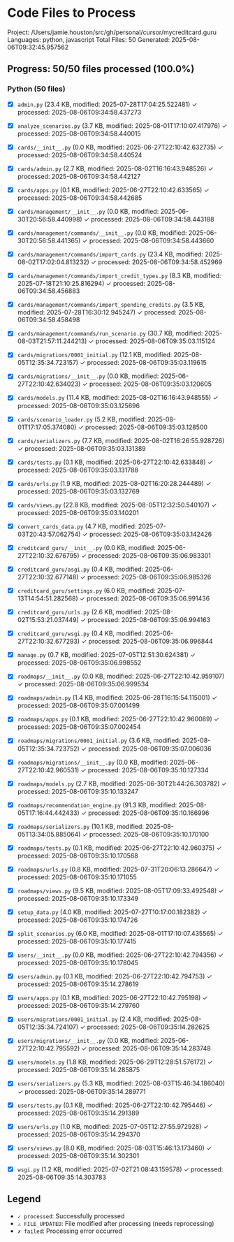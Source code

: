 # Code Files to Process

Project: /Users/jamie.houston/src/gh/personal/cursor/mycreditcard.guru
Languages: python, javascript
Total Files: 50
Generated: 2025-08-06T09:32:45.957562

## Progress: 50/50 files processed (100.0%)

### Python (50 files)

- [x] `admin.py` (23.4 KB, modified: 2025-07-28T17:04:25.522481) ✓ processed: 2025-08-06T09:34:58.437273
- [x] `analyze_scenarios.py` (3.7 KB, modified: 2025-08-01T17:10:07.417976) ✓ processed: 2025-08-06T09:34:58.440015
- [x] `cards/__init__.py` (0.0 KB, modified: 2025-06-27T22:10:42.632735) ✓ processed: 2025-08-06T09:34:58.440524
- [x] `cards/admin.py` (2.7 KB, modified: 2025-08-02T16:16:43.948526) ✓ processed: 2025-08-06T09:34:58.442127
- [x] `cards/apps.py` (0.1 KB, modified: 2025-06-27T22:10:42.633565) ✓ processed: 2025-08-06T09:34:58.442685
- [x] `cards/management/__init__.py` (0.0 KB, modified: 2025-06-30T20:56:58.440998) ✓ processed: 2025-08-06T09:34:58.443188
- [x] `cards/management/commands/__init__.py` (0.0 KB, modified: 2025-06-30T20:56:58.441365) ✓ processed: 2025-08-06T09:34:58.443660
- [x] `cards/management/commands/import_cards.py` (23.4 KB, modified: 2025-08-02T17:02:04.813232) ✓ processed: 2025-08-06T09:34:58.452969
- [x] `cards/management/commands/import_credit_types.py` (8.3 KB, modified: 2025-07-18T21:10:25.816294) ✓ processed: 2025-08-06T09:34:58.456883
- [x] `cards/management/commands/import_spending_credits.py` (3.5 KB, modified: 2025-07-28T16:30:12.945247) ✓ processed: 2025-08-06T09:34:58.458498
- [x] `cards/management/commands/run_scenario.py` (30.7 KB, modified: 2025-08-03T21:57:11.244213) ✓ processed: 2025-08-06T09:35:03.115124
- [x] `cards/migrations/0001_initial.py` (12.1 KB, modified: 2025-08-05T12:35:34.723157) ✓ processed: 2025-08-06T09:35:03.119615
- [x] `cards/migrations/__init__.py` (0.0 KB, modified: 2025-06-27T22:10:42.634023) ✓ processed: 2025-08-06T09:35:03.120605
- [x] `cards/models.py` (11.4 KB, modified: 2025-08-02T16:16:43.948555) ✓ processed: 2025-08-06T09:35:03.125696
- [x] `cards/scenario_loader.py` (5.2 KB, modified: 2025-08-01T17:17:05.374080) ✓ processed: 2025-08-06T09:35:03.128500
- [x] `cards/serializers.py` (7.7 KB, modified: 2025-08-02T16:26:55.928726) ✓ processed: 2025-08-06T09:35:03.131389
- [x] `cards/tests.py` (0.1 KB, modified: 2025-06-27T22:10:42.633848) ✓ processed: 2025-08-06T09:35:03.131788
- [x] `cards/urls.py` (1.9 KB, modified: 2025-08-02T16:20:28.244489) ✓ processed: 2025-08-06T09:35:03.132769
- [x] `cards/views.py` (22.8 KB, modified: 2025-08-05T12:32:50.540107) ✓ processed: 2025-08-06T09:35:03.140201
- [x] `convert_cards_data.py` (4.7 KB, modified: 2025-07-03T20:43:57.062754) ✓ processed: 2025-08-06T09:35:03.142426
- [x] `creditcard_guru/__init__.py` (0.0 KB, modified: 2025-06-27T22:10:32.676795) ✓ processed: 2025-08-06T09:35:06.983301
- [x] `creditcard_guru/asgi.py` (0.4 KB, modified: 2025-06-27T22:10:32.677148) ✓ processed: 2025-08-06T09:35:06.985326
- [x] `creditcard_guru/settings.py` (6.0 KB, modified: 2025-07-13T14:54:51.282568) ✓ processed: 2025-08-06T09:35:06.991436
- [x] `creditcard_guru/urls.py` (2.6 KB, modified: 2025-08-02T15:53:21.037449) ✓ processed: 2025-08-06T09:35:06.994163
- [x] `creditcard_guru/wsgi.py` (0.4 KB, modified: 2025-06-27T22:10:32.677293) ✓ processed: 2025-08-06T09:35:06.996844
- [x] `manage.py` (0.7 KB, modified: 2025-07-05T12:51:30.624381) ✓ processed: 2025-08-06T09:35:06.998552
- [x] `roadmaps/__init__.py` (0.0 KB, modified: 2025-06-27T22:10:42.959107) ✓ processed: 2025-08-06T09:35:06.999534
- [x] `roadmaps/admin.py` (1.4 KB, modified: 2025-06-28T16:15:54.115001) ✓ processed: 2025-08-06T09:35:07.001499
- [x] `roadmaps/apps.py` (0.1 KB, modified: 2025-06-27T22:10:42.960089) ✓ processed: 2025-08-06T09:35:07.002454
- [x] `roadmaps/migrations/0001_initial.py` (3.6 KB, modified: 2025-08-05T12:35:34.723752) ✓ processed: 2025-08-06T09:35:07.006036
- [x] `roadmaps/migrations/__init__.py` (0.0 KB, modified: 2025-06-27T22:10:42.960531) ✓ processed: 2025-08-06T09:35:10.127334
- [x] `roadmaps/models.py` (2.7 KB, modified: 2025-06-30T21:44:26.303782) ✓ processed: 2025-08-06T09:35:10.133247
- [x] `roadmaps/recommendation_engine.py` (91.3 KB, modified: 2025-08-05T17:16:44.442433) ✓ processed: 2025-08-06T09:35:10.166996
- [x] `roadmaps/serializers.py` (10.1 KB, modified: 2025-08-05T13:34:05.885064) ✓ processed: 2025-08-06T09:35:10.170100
- [x] `roadmaps/tests.py` (0.1 KB, modified: 2025-06-27T22:10:42.960375) ✓ processed: 2025-08-06T09:35:10.170568
- [x] `roadmaps/urls.py` (0.8 KB, modified: 2025-07-31T20:06:13.286647) ✓ processed: 2025-08-06T09:35:10.171055
- [x] `roadmaps/views.py` (9.5 KB, modified: 2025-08-05T17:09:33.492548) ✓ processed: 2025-08-06T09:35:10.173349
- [x] `setup_data.py` (4.0 KB, modified: 2025-07-27T10:17:00.182382) ✓ processed: 2025-08-06T09:35:10.174726
- [x] `split_scenarios.py` (6.0 KB, modified: 2025-08-01T17:10:07.435565) ✓ processed: 2025-08-06T09:35:10.177415
- [x] `users/__init__.py` (0.0 KB, modified: 2025-06-27T22:10:42.794356) ✓ processed: 2025-08-06T09:35:10.178045
- [x] `users/admin.py` (0.1 KB, modified: 2025-06-27T22:10:42.794753) ✓ processed: 2025-08-06T09:35:14.278619
- [x] `users/apps.py` (0.1 KB, modified: 2025-06-27T22:10:42.795198) ✓ processed: 2025-08-06T09:35:14.279760
- [x] `users/migrations/0001_initial.py` (2.4 KB, modified: 2025-08-05T12:35:34.724107) ✓ processed: 2025-08-06T09:35:14.282625
- [x] `users/migrations/__init__.py` (0.0 KB, modified: 2025-06-27T22:10:42.795592) ✓ processed: 2025-08-06T09:35:14.283748
- [x] `users/models.py` (1.8 KB, modified: 2025-06-29T12:28:51.576172) ✓ processed: 2025-08-06T09:35:14.285875
- [x] `users/serializers.py` (5.3 KB, modified: 2025-08-03T15:46:34.186040) ✓ processed: 2025-08-06T09:35:14.289771
- [x] `users/tests.py` (0.1 KB, modified: 2025-06-27T22:10:42.795446) ✓ processed: 2025-08-06T09:35:14.291389
- [x] `users/urls.py` (1.0 KB, modified: 2025-07-05T12:27:55.972928) ✓ processed: 2025-08-06T09:35:14.294370
- [x] `users/views.py` (8.0 KB, modified: 2025-08-03T15:46:13.173460) ✓ processed: 2025-08-06T09:35:14.302301
- [x] `wsgi.py` (1.2 KB, modified: 2025-07-02T21:08:43.159578) ✓ processed: 2025-08-06T09:35:14.303783


## Legend

- `✓ processed`: Successfully processed
- `⚠️ FILE_UPDATED`: File modified after processing (needs reprocessing)
- `✗ failed`: Processing error occurred

